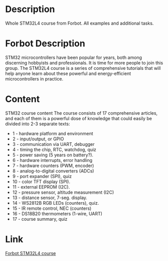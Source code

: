 # Description
Whole STM32L4 course from Forbot. All examples and additional tasks.

# Forbot Description
STM32 microcontrollers have been popular for years, both among discerning hobbyists and professionals. It is time for more people to join this group. The STM32L4 course is a series of comprehensive tutorials that will help anyone learn about these powerful and energy-efficient microcontrollers in practice.

# Content
STM32 course content 
The course consists of 17 comprehensive articles, and each of them is a powerful dose of knowledge that could easily be divided into 2-3 separate texts:
  <ul>
      <li>1 - hardware platform and environment</li>
      <li>2 - input/output, or GPIO</li>
      <li>3 - communication via UART, debugger</li>
      <li>4 - timing the chip, RTC, watchdog, quiz</li>
      <li>5 - power saving (5 years on battery?).</li>
      <li>6 - hardware interrupts, error handling </li>
      <li>7 - hardware counters (PWM, encoder)</li>
      <li>8 - analog-to-digital converters (ADCs)</li>
      <li>9 - port expander (SPI), quiz</li>
      <li>10 - color TFT display (SPI).</li>
      <li>11 - external EEPROM (I2C).</li>
      <li>12 - pressure sensor, altitude measurement (I2C)</li>
      <li>13 - distance sensor, 7-seg. display.</li>
      <li>14 - WS2812B RGB LEDs (counters), quiz.</li>
      <li>15 - IR remote control, NEC (counters)</li>
      <li>16 - DS18B20 thermometers (1-wire, UART)</li>
      <li>17 - course summary, quiz</li>
    </ul>

# Link
<a href = https://forbot.pl/blog/kurs-stm32-l4-wstep-spis-tresci-dla-kogo-jest-ten-kurs-id48575> Forbot STM32L4 course </a>
